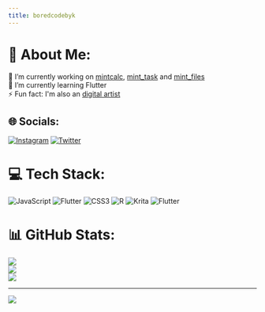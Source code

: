 ```yaml
---
title: boredcodebyk
---
```


# 💫 About Me:
🔭 I’m currently working on [mintcalc](https://github.com/boredcodebyk/mintcalc/), [mint_task](https://github.com/boredcodebyk/mint_task) and [mint_files](https://github.com/boredcodebyk/mint_files)<br>🌱 I’m currently learning Flutter<br>⚡ Fun fact: I'm also an [digital artist](https://www.instagram.com/illusbyk/)

## 🌐 Socials:
[![Instagram](https://img.shields.io/badge/Instagram-%23E4405F.svg?style=for-the-badge&logo=Instagram&logoColor=white)](https://instagram.com/illusbyk) [![Twitter](https://img.shields.io/badge/Twitter-%231DA1F2.svg?style=for-the-badge&logo=Twitter&logoColor=white)](https://twitter.com/illusbyk) 

# 💻 Tech Stack:
![JavaScript](https://img.shields.io/badge/javascript-%23323330.svg?style=for-the-badge&logo=javascript&logoColor=%23F7DF1E) ![Flutter](https://img.shields.io/badge/Flutter-%2302569B.svg?style=for-the-badge&logo=Flutter&logoColor=white) ![CSS3](https://img.shields.io/badge/css3-%231572B6.svg?style=for-the-badge&logo=css3&logoColor=white) ![R](https://img.shields.io/badge/r-%23276DC3.svg?style=for-the-badge&logo=r&logoColor=white) ![Krita](https://img.shields.io/badge/Krita-203759?style=for-the-badge&logo=krita&logoColor=EEF37B) ![Flutter](https://img.shields.io/badge/Flutter-%2302569B.svg?style=for-the-badge&logo=Flutter&logoColor=white)
# 📊 GitHub Stats:
![](https://github-readme-stats.vercel.app/api?username=boredcodebyk&theme=dark&hide_border=false&include_all_commits=true&count_private=false)<br/>
![](https://github-readme-streak-stats.herokuapp.com/?user=boredcodebyk&theme=dark&hide_border=false)<br/>
![](https://github-readme-stats.vercel.app/api/top-langs/?username=boredcodebyk&theme=dark&hide_border=false&include_all_commits=true&count_private=false&layout=compact)

---
[![](https://visitcount.itsvg.in/api?id=boredcodebyk&icon=0&color=0)](https://visitcount.itsvg.in)

<!-- Proudly created with GPRM ( https://gprm.itsvg.in ) -->
